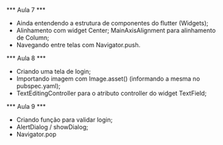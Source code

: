 *** Aula 7 ***
- Ainda entendendo a estrutura de componentes do flutter (Widgets);
- Alinhamento com widget Center; MainAxisAlignment para alinhamento de Column;
- Navegando entre telas com Navigator.push.

*** Aula 8 ***
- Criando uma tela de login;
- Importando imagem com Image.asset() (informando a mesma no pubspec.yaml);
- TextEditingController para o atributo controller do widget TextField;

*** Aula 9 ***
- Criando função para validar login;
- AlertDialog / showDialog;
- Navigator.pop
